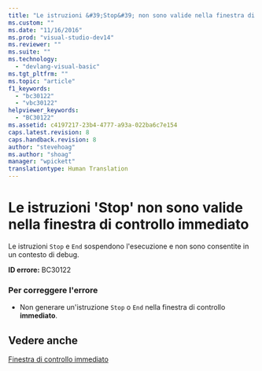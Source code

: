 ```yaml
---
title: "Le istruzioni &#39;Stop&#39; non sono valide nella finestra di controllo immediato | Microsoft Docs"
ms.custom: ""
ms.date: "11/16/2016"
ms.prod: "visual-studio-dev14"
ms.reviewer: ""
ms.suite: ""
ms.technology: 
  - "devlang-visual-basic"
ms.tgt_pltfrm: ""
ms.topic: "article"
f1_keywords: 
  - "bc30122"
  - "vbc30122"
helpviewer_keywords: 
  - "BC30122"
ms.assetid: c4197217-23b4-4777-a93a-022ba6c7e154
caps.latest.revision: 8
caps.handback.revision: 8
author: "stevehoag"
ms.author: "shoag"
manager: "wpickett"
translationtype: Human Translation
---
```

# Le istruzioni &#39;Stop&#39; non sono valide nella finestra di controllo immediato
Le istruzioni `Stop` e `End` sospendono l'esecuzione e non sono consentite in un contesto di debug.  
  
 **ID errore:** BC30122  
  
### Per correggere l'errore  
  
-   Non generare un'istruzione `Stop` o `End` nella finestra di controllo **immediato**.  
  
## Vedere anche  
 [Finestra di controllo immediato](/visual-studio/ide/reference/immediate-window)